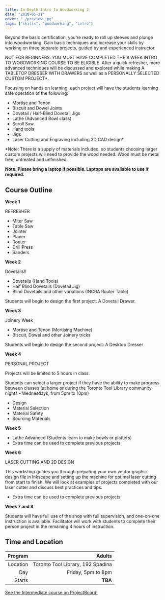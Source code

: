 ```yaml
---
title: In-Depth Intro to Woodworking 2
date: "2018-05-21"
cover: "./preview.jpg"
tags: ["skills", "woodworking", "intro"]
---
```


Beyond the basic certification, you're ready to roll up sleeves and plunge into woodworking. Gain basic techniques and increase your skills by working on three separate projects, guided by and experienced instructor.

NOT FOR BEGINNERS. YOU MUST HAVE COMPLETED THE 8 WEEK INTRO TO WOODWORKING COURSE TO BE ELIGIBLE. After a quick refresher, more advanced techniques will be discussed and explored while making A TABLETOP DRESSER WITH DRAWERS as well as a PERSONALLY SELECTED CUSTOM PROJECT\*.

Focusing on hands on learning, each project will have the students learning safe operation of the following:

- Mortise and Tenon
- Biscuit and Dowel Joints
- Dovetail / Half-Blind Dovetail Jigs
- Lathe (Advanced Bowl class)
- Scroll Saw
- Hand tools
- Jigs
- Laser Cutting and Engraving including 2D CAD design\*

\*Note: There is a supply of materials included, so students choosing larger custom projects will need to provide the wood needed. Wood must be metal free, untreated and unfinished.

**Note: Please bring a laptop if possible. Laptops are available to use if required.**

## Course Outline

**Week 1**

REFRESHER

- Miter Saw
- Table Saw
- Jointer
- Planer
- Router
- Drill Press
- Sanders

**Week 2**

Dovetails!!

- Dovetails (Hand Tools)
- Half Blind Dovetails (Dovetail Jig)
- Blind Dovetails and other variations (INCRA Router Table)

Students will begin to design the first project: A Dovetail Drawer.

**Week 3**

Joinery Week

- Mortise and Tenon (Mortising Machine)
- Biscuit, Dowel and other Joinery tricks

Students will begin to design the second project: A Desktop Dresser

**Week 4**

PERSONAL PROJECT

Projects will be limited to 5 hours in class.

Students can select a larger project if they have the ability to make progress between classes (at home or during the Toronto Tool Library community nights - Wednesdays, from 5pm to 10pm)

- Design
- Material Selection
- Material Safety
- Sourcing Materials

**Week 5**

- Lathe Advanced (Students learn to make bowls or platters)
- Extra time can be used to complete previous projects

**Week 6**

LASER CUTTING AND 2D DESIGN

This workshop guides
you through preparing your own vector graphic design file in Inkscape and setting up the machine for optimal laser cutting from start to finish. We will look at examples of projects completed with our laser cutter and discuss best practices and tips.

- Extra time can be used to complete previous projects

**Week 7 and 8**

Students will have full use of the shop with full supervision, and one-on-one instruction is available. Facilitator will work with students to complete their person project in the remaining 4 hours of instruction.

## Time and Location

|  Program |                            Adults |
| -------: | --------------------------------: |
| Location | Toronto Tool Library, 192 Spadina |
|      Day |                Friday, 5pm to 8pm |
|   Starts |                           **TBA** |

[See the Intermediate course on ProjectBoard!](https://projectboard.engineering.com/project/in-depth-intermediate-woodworking)
